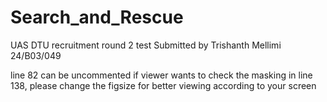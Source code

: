 # Search_and_Rescue
UAS DTU recruitment round 2 test
Submitted by 
Trishanth Mellimi
24/B03/049

line 82 can be uncommented if viewer wants to check the masking
in line 138, please change the figsize for better viewing according to your screen
